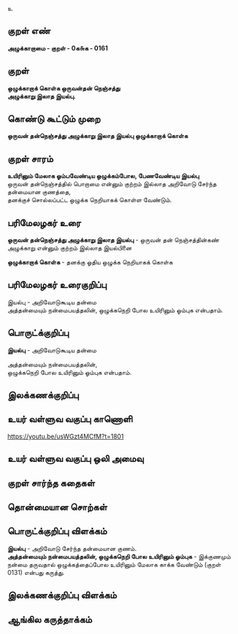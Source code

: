 உ

## குறள் எண் 

**அழுக்காறாமை - குறள் - 0க௬க - 0161**  

## குறள் 

**ஒழுக்காறாக் கொள்க ஒருவன்தன் நெஞ்சத்து  
அழுக்காறு இலாத இயல்பு.** 

## கொண்டு கூட்டும் முறை

**ஒருவன் தன்நெஞ்சத்து அழுக்காறு இலாத இயல்பு ஒழுக்காறாக் கொள்க**  

## குறள் சாரம் 

**உயிரினும் மேலாக ஓம்பவேண்டிய ஒழுக்கம்போல, பேணவேண்டிய இயல்பு**  
ஒருவன் தன்நெஞ்சத்தில் பொறாமை என்னும் குற்றம் இல்லாத அறிவோடு சேர்ந்த தன்மையான குணத்தை,   
தனக்குச் சொல்லப்பட்ட ஒழுக்க நெறியாகக் கொள்ள வேண்டும்.  

## பரிமேலழகர் உரை

**ஒருவன் தன்நெஞ்சத்து அழுக்காறு இலாத இயல்பு** - ஒருவன் தன் நெஞ்சத்தின்கண் அழுக்காறு என்னும் குற்றம் இல்லாத இயல்பினை  

**ஒழுக்காறாக் கொள்க** - தனக்கு ஓதிய ஒழுக்க நெறியாகக் கொள்க

## பரிமேலழகர் உரைகுறிப்பு   

இயல்பு - அறிவோடுகூடிய தன்மை  
அத்தன்மையும் நன்மைபயத்தலின், ஒழுக்கநெறி போல உயிரினும் ஓம்புக என்பதாம்.  

## பொருட்க்குறிப்பு 

**இயல்பு** - அறிவோடுகூடிய தன்மை 

அத்தன்மையும் நன்மைபயத்தலின்,  
ஒழுக்கநெறி போல உயிரினும் ஓம்புக என்பதாம்.   

## இலக்கணக்குறிப்பு  


## உயர் வள்ளுவ வகுப்பு காணொளி

https://youtu.be/usWGzt4MCfM?t=1801

## உயர் வள்ளுவ வகுப்பு ஒலி அமைவு 

 
## குறள் சார்ந்த கதைகள் 


## தொன்மையான சொற்கள்


## பொருட்க்குறிப்பு விளக்கம்

**இயல்பு** - அறிவோடு சேர்ந்த தன்மையான குணம்.  
**அத்தன்மையும் நன்மைபயத்தலின், ஒழுக்கநெறி போல உயிரினும் ஓம்புக** - இக்குணமும் நன்மை தருவதால் ஒழுக்கத்தைப்போல உயிரினும் மேலாக காக்க வேண்டும் (குறள் 0131) என்பது கருத்து.

## இலக்கணக்குறிப்பு விளக்கம்


## ஆங்கில கருத்தாக்கம் 


